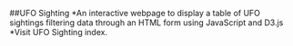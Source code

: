 ##UFO Sighting
*An interactive webpage to display a table of UFO sightings filtering data through an HTML form using JavaScript and D3.js
*Visit UFO Sighting index.